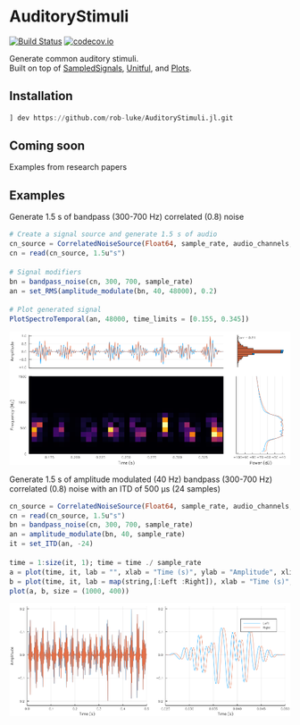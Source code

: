 # AuditoryStimuli

[![Build Status](https://travis-ci.org/rob-luke/AuditoryStimuli.jl.svg?branch=master)](https://travis-ci.org/rob-luke/AuditoryStimuli.jl)
[![codecov.io](http://codecov.io/github/rob-luke/AuditoryStimuli.jl/coverage.svg?branch=master)](http://codecov.io/github/rob-luke/AuditoryStimuli.jl?branch=master)

Generate common auditory stimuli.  
Built on top of [SampledSignals](https://github.com/JuliaAudio/SampledSignals.jl), [Unitful](https://github.com/ajkeller34/Unitful.jl), and [Plots](https://github.com/JuliaPlots/Plots.jl).

## Installation

```julia
] dev https://github.com/rob-luke/AuditoryStimuli.jl.git
```


## Coming soon

Examples from research papers


## Examples

Generate 1.5 s of bandpass (300-700 Hz) correlated (0.8) noise 

```julia
# Create a signal source and generate 1.5 s of audio
cn_source = CorrelatedNoiseSource(Float64, sample_rate, audio_channels, 0.3, 0.8)
cn = read(cn_source, 1.5u"s")

# Signal modifiers
bn = bandpass_noise(cn, 300, 700, sample_rate)
an = set_RMS(amplitude_modulate(bn, 40, 48000), 0.2)

# Plot generated signal
PlotSpectroTemporal(an, 48000, time_limits = [0.155, 0.345])
```

![am_itd](examples/eg2.png)

Generate 1.5 s of amplitude modulated (40 Hz) bandpass (300-700 Hz) correlated (0.8) noise with an ITD of 500 μs (24 samples)


```julia
cn_source = CorrelatedNoiseSource(Float64, sample_rate, audio_channels, 0.3, 0.8)
cn = read(cn_source, 1.5u"s")
bn = bandpass_noise(cn, 300, 700, sample_rate)
an = amplitude_modulate(bn, 40, sample_rate)
it = set_ITD(an, -24)

time = 1:size(it, 1); time = time ./ sample_rate
a = plot(time, it, lab = "", xlab = "Time (s)", ylab = "Amplitude", xlims = (0.0, 0.5))
b = plot(time, it, lab = map(string,[:Left :Right]), xlab = "Time (s)", ylab = "", xlims = (0.025, 0.05))
plot(a, b, size = (1000, 400))
```

![am_itd](examples/am_itd.png)
